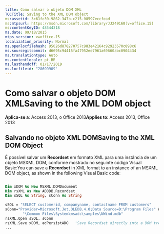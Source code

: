 ```yaml
---
title: Como salvar o objeto DOM XML
TOCTitle: Saving to the XML DOM object
ms:assetid: 3c61fc30-9862-347b-c215-08597eccfead
ms:mtpsurl: https://msdn.microsoft.com/library/JJ249160(v=office.15)
ms:contentKeyID: 48544318
ms.date: 09/18/2015
mtps_version: v=office.15
localization_priority: Normal
ms.openlocfilehash: 95026d878270757c983e42164c92923570c898c6
ms.sourcegitcommit: d6695c94415fa47952ee7961a69660abc0904434
ms.translationtype: Auto
ms.contentlocale: pt-BR
ms.lasthandoff: 01/17/2019
ms.locfileid: "28699909"
---
```

# <a name="saving-to-the-xml-dom-object"></a><span data-ttu-id="45fa5-102">Como salvar o objeto DOM XML</span><span class="sxs-lookup"><span data-stu-id="45fa5-102">Saving to the XML DOM object</span></span>

<span data-ttu-id="45fa5-103">**Aplica-se a**: Access 2013, o Office 2013</span><span class="sxs-lookup"><span data-stu-id="45fa5-103">**Applies to**: Access 2013, Office 2013</span></span>

## <a name="saving-to-the-xml-dom-object"></a><span data-ttu-id="45fa5-104">Salvando no objeto XML DOM</span><span class="sxs-lookup"><span data-stu-id="45fa5-104">Saving to the XML DOM Object</span></span>

<span data-ttu-id="45fa5-105">É possível salvar um **Recordset** em formato XML para uma instância de um objeto MSXML DOM, conforme mostrado no seguinte código Visual Basic:</span><span class="sxs-lookup"><span data-stu-id="45fa5-105">You can save a **Recordset** in XML format to an instance of an MSXML DOM object, as shown in the following Visual Basic code:</span></span>

```vb 
 
Dim xDOM As New MSXML.DOMDocument 
Dim rsXML As New ADODB.Recordset 
Dim sSQL As String, sConn As String 
     
sSQL = "SELECT customerid, companyname, contactname FROM customers" 
sConn="Provider=Microsoft.Jet.OLEDB.4.0;Data Source=D:\Program Files" & _ 
        "\Common Files\System\msadc\samples\NWind.mdb" 
rsXML.Open sSQL, sConn 
rsXML.Save xDOM, adPersistADO   'Save Recordset directly into a DOM tree. 
... 
```

